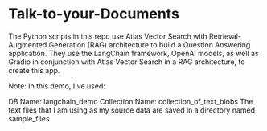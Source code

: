 # Talk-to-your-Documents

The Python scripts in this repo use Atlas Vector Search with Retrieval-Augmented Generation (RAG) architecture to build a Question Answering application. They use the LangChain framework, OpenAI models, as well as Gradio in conjunction with Atlas Vector Search in a RAG architecture, to create this app.

Note: In this demo, I've used:

DB Name: langchain_demo
Collection Name: collection_of_text_blobs
The text files that I am using as my source data are saved in a directory named sample_files.


